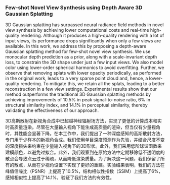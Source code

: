 ### Few-shot Novel View Synthesis using Depth Aware 3D Gaussian Splatting

3D Gaussian splatting has surpassed neural radiance field methods in novel view synthesis by achieving lower computational costs and real-time high-quality rendering. Although it produces a high-quality rendering with a lot of input views, its performance drops significantly when only a few views are available. In this work, we address this by proposing a depth-aware Gaussian splatting method for few-shot novel view synthesis. We use monocular depth prediction as a prior, along with a scale-invariant depth loss, to constrain the 3D shape under just a few input views. We also model color using lower-order spherical harmonics to avoid overfitting. Further, we observe that removing splats with lower opacity periodically, as performed in the original work, leads to a very sparse point cloud and, hence, a lower-quality rendering. To mitigate this, we retain all the splats, leading to a better reconstruction in a few view settings. Experimental results show that our method outperforms the traditional 3D Gaussian splatting methods by achieving improvements of 10.5% in peak signal-to-noise ratio, 6% in structural similarity index, and 14.1% in perceptual similarity, thereby validating the effectiveness of our approach.

3D高斯散射在新视角合成中已超越神经辐射场方法，实现了更低的计算成本和实时高质量渲染。尽管在大量输入视角下能生成高质量的渲染，但当仅有少量视角时，其性能会显著下降。在本工作中，我们提出了一种深度感知的高斯散射方法，专门用于少样本的新视角合成。我们使用单目深度预测作为先验，并结合尺度不变的深度损失来约束在少量输入视角下的3D形状。此外，我们采用低阶球谐函数来建模颜色，以避免过拟合。此外，我们观察到在原始方法中定期移除低不透明度的散点会导致点云过于稀疏，从而降低渲染质量。为了解决这一问题，我们保留了所有的散点，从而在少视角设置下实现了更好的重建。实验结果表明，我们的方法在峰值信噪比（PSNR）上提高了10.5%，结构相似性指数（SSIM）上提高了6%，感知相似性上提高了14.1%，验证了我们方法的有效性。
